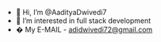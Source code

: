 - 👋 Hi, I’m @AadityaDwivedi7
- 👀 I’m interested in full stack development
- � My E-MAIL - adidwivedi72@gmail.com
